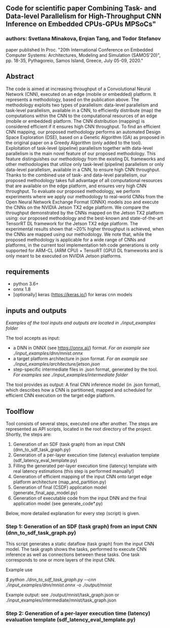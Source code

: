 ## Code for scientific paper Combining Task- and Data-level Parallelism for High-Throughput CNN Inference on Embedded CPUs-GPUs MPSoCs"
### authors: Svetlana Minakova, Erqian Tang, and Todor Stefanov
paper published In Proc. "20th International Conference on Embedded Computer Systems: Architectures, Modeling and Simulation (SAMOS'20)", pp. 18-35, Pythagoreio, Samos Island, Greece, July 05-09, 2020."



## Abstract
The code is aimed at increasing throughput of a Convolutional Neural Network (CNN), executed on an edge (mobile or embedded) platform.
It represents a methodology, based on the publication above. The methodology exploits two types of 
parallelism: data-level parallelism and task-level parallelism, available in a CNN, to efficiently 
distribute (map) the computations within the CNN to the computational resources of an edge (mobile or embedded) platform.
The CNN distribution (mapping) is considered efficient if it ensures high CNN throughput. 
To find an efficient CNN mapping, our proposed methodology performs an automated Design Space Exploration (DSE), 
based on a Genetic Algorithm (GA) as proposed in the original paper on a Greedy Algorithm (only added to the tool).
Exploitation of task-level (pipeline) parallelism together with data-level parallelism is the main novel feature of our proposed methodology.
This feature distinguishes our methodology from the existing DL frameworks and other methodologies 
that utilize only task-level (pipeline) parallelism or only data-level parallelism, available in a CNN, to ensure high CNN throughput. 
Thanks to the combined use of task- and data-level parallelism, our proposed methodology takes 
full advantage of all computational resources that are available on the edge platform, 
and ensures very high CNN throughput. To evaluate our proposed methodology, we perform experiments 
where we apply our methodology to real-world CNNs from the Open Neural Network Exchange Format (ONNX)
models zoo and execute the CNNs on the NVIDIA Jetson TX2 edge platform. 
We compare the throughput demonstrated by the CNNs mapped on the Jetson TX2 platform using:
our proposed methodology and the best-known and state-of-the-art TensorRT DL framework for the Jetson TX2 edge platform. 
The experimental results shown that ~20% higher throughput is achieved, when the CNNs are mapped using our methodology. 
We note  that, while the proposed methodology is applicable for a wide range of CNNs and platforms, in the current tool implementation teh code generations is only supported for ARM-CL (ARM CPU) + TensoRT (GPU) DL frameworks and is only meant to be executed on NVIDIA Jetson platforms.


## requirements
* python 3.6+
* onnx 1.8
* [optionally] keras (https://keras.io/) for keras cnn models

## inputs and outputs
*Examples of the tool inputs and outputs are located in ./input_examples folder*

The tool accepts as input:
* a DNN in ONNX (see https://onnx.ai/) format. *For an example see ./input_examples/dnn/mnist.onnx*
* a target platform architecture in json format. *For an example see ./input_examples/architecture/jetson.json*
* step-specific intermediate files in .json format, generated by the tool. *For examples see ./input_examples/intermediate folder*

The tool provides as output:
A final CNN inference model (in .json format), which describes how a CNN is partitioned,
mapped and scheduled for efficient CNN execution on the target edge platform.


## Toolflow

Tool consists of several steps, executed one after another. 
The steps are represented as API scripts, located in the root directory of the project.
Shortly, the steps are:
1) Generation of an SDF (task graph) from an input CNN (dnn_to_sdf_task_graph.py)
2) Generation of a per-layer execution time (latency) evaluation template (sdf_latency_eval_template.py)
3) Filling the generated per-layer execution time (latency) template with real latency estimations (this step is performed manually!)
4) Generation of efficient mapping of the input CNN onto target edge platform architecture (map_and_partition.py)
5) Generation of final (CSDF) application model (generate_final_app_model.py)
6) Generation of executable code from the input DNN and the final application model (see generate_code*.py)

Below, more detailed explanation for every step (script) is given.

### Step 1: Generation of an SDF (task graph) from an input CNN (dnn_to_sdf_task_graph.py)

This script generates a static dataflow (task graph) from the input CNN model. 
The task graph shows the tasks, performed to execute CNN inference as well as connections between these tasks.
One task corresponds to one or more layers of the input CNN. 

Example use

*$ python ./dnn_to_sdf_task_graph.py --cnn ./input_examples/dnn/mnist.onnx -o ./output/mnist*

Example output: see ./output/mnist/task_graph.json or ./input_examples/intermediate/mnist/task_graph.json

### Step 2: Generation of a per-layer execution time (latency) evaluation template (sdf_latency_eval_template.py)










